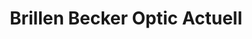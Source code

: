---
title: "Brillen Becker Optic Actuell"
url: /steinfurt/brillen-becker-optic-actuell/
shop: Optiker
---